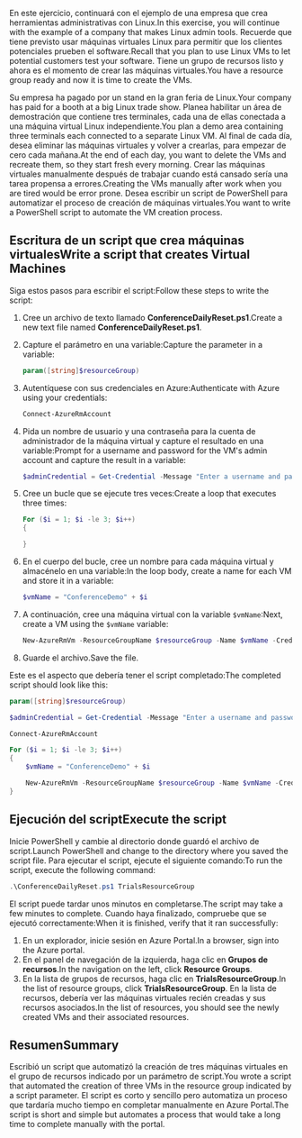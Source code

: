 <span data-ttu-id="64fec-101">En este ejercicio, continuará con el ejemplo de una empresa que crea herramientas administrativas con Linux.</span><span class="sxs-lookup"><span data-stu-id="64fec-101">In this exercise, you will continue with the example of a company that makes Linux admin tools.</span></span> <span data-ttu-id="64fec-102">Recuerde que tiene previsto usar máquinas virtuales Linux para permitir que los clientes potenciales prueben el software.</span><span class="sxs-lookup"><span data-stu-id="64fec-102">Recall that you plan to use Linux VMs to let potential customers test your software.</span></span> <span data-ttu-id="64fec-103">Tiene un grupo de recursos listo y ahora es el momento de crear las máquinas virtuales.</span><span class="sxs-lookup"><span data-stu-id="64fec-103">You have a resource group ready and now it is time to create the VMs.</span></span>

<span data-ttu-id="64fec-104">Su empresa ha pagado por un stand en la gran feria de Linux.</span><span class="sxs-lookup"><span data-stu-id="64fec-104">Your company has paid for a booth at a big Linux trade show.</span></span> <span data-ttu-id="64fec-105">Planea habilitar un área de demostración que contiene tres terminales, cada una de ellas conectada a una máquina virtual Linux independiente.</span><span class="sxs-lookup"><span data-stu-id="64fec-105">You plan a demo area containing three terminals each connected to a separate Linux VM.</span></span> <span data-ttu-id="64fec-106">Al final de cada día, desea eliminar las máquinas virtuales y volver a crearlas, para empezar de cero cada mañana.</span><span class="sxs-lookup"><span data-stu-id="64fec-106">At the end of each day, you want to delete the VMs and recreate them, so they start fresh every morning.</span></span> <span data-ttu-id="64fec-107">Crear las máquinas virtuales manualmente después de trabajar cuando está cansado sería una tarea propensa a errores.</span><span class="sxs-lookup"><span data-stu-id="64fec-107">Creating the VMs manually after work when you are tired would be error prone.</span></span> <span data-ttu-id="64fec-108">Desea escribir un script de PowerShell para automatizar el proceso de creación de máquinas virtuales.</span><span class="sxs-lookup"><span data-stu-id="64fec-108">You want to write a PowerShell script to automate the VM creation process.</span></span>

## <a name="write-a-script-that-creates-virtual-machines"></a><span data-ttu-id="64fec-109">Escritura de un script que crea máquinas virtuales</span><span class="sxs-lookup"><span data-stu-id="64fec-109">Write a script that creates Virtual Machines</span></span>

<span data-ttu-id="64fec-110">Siga estos pasos para escribir el script:</span><span class="sxs-lookup"><span data-stu-id="64fec-110">Follow these steps to write the script:</span></span>

1. <span data-ttu-id="64fec-111">Cree un archivo de texto llamado **ConferenceDailyReset.ps1**.</span><span class="sxs-lookup"><span data-stu-id="64fec-111">Create a new text file named **ConferenceDailyReset.ps1**.</span></span>

2. <span data-ttu-id="64fec-112">Capture el parámetro en una variable:</span><span class="sxs-lookup"><span data-stu-id="64fec-112">Capture the parameter in a variable:</span></span>

    ```powershell
    param([string]$resourceGroup)
    ```

3. <span data-ttu-id="64fec-113">Autentíquese con sus credenciales en Azure:</span><span class="sxs-lookup"><span data-stu-id="64fec-113">Authenticate with Azure using your credentials:</span></span>

    ```powershell
    Connect-AzureRmAccount
    ```

4. <span data-ttu-id="64fec-114">Pida un nombre de usuario y una contraseña para la cuenta de administrador de la máquina virtual y capture el resultado en una variable:</span><span class="sxs-lookup"><span data-stu-id="64fec-114">Prompt for a username and password for the VM's admin account and capture the result in a variable:</span></span>

    ```powershell
    $adminCredential = Get-Credential -Message "Enter a username and password for the VM administrator."
    ```

5. <span data-ttu-id="64fec-115">Cree un bucle que se ejecute tres veces:</span><span class="sxs-lookup"><span data-stu-id="64fec-115">Create a loop that executes three times:</span></span>

    ```powershell
    For ($i = 1; $i -le 3; $i++) 
    {

    }
    ```

6. <span data-ttu-id="64fec-116">En el cuerpo del bucle, cree un nombre para cada máquina virtual y almacénelo en una variable:</span><span class="sxs-lookup"><span data-stu-id="64fec-116">In the loop body, create a name for each VM and store it in a variable:</span></span>

    ```powershell
    $vmName = "ConferenceDemo" + $i
    ```

7. <span data-ttu-id="64fec-117">A continuación, cree una máquina virtual con la variable `$vmName`:</span><span class="sxs-lookup"><span data-stu-id="64fec-117">Next, create a VM using the `$vmName` variable:</span></span>

   ```powershell
   New-AzureRmVm -ResourceGroupName $resourceGroup -Name $vmName -Credential $adminCredential -Location "East US" 
   ```

8. <span data-ttu-id="64fec-118">Guarde el archivo.</span><span class="sxs-lookup"><span data-stu-id="64fec-118">Save the file.</span></span>

<span data-ttu-id="64fec-119">Este es el aspecto que debería tener el script completado:</span><span class="sxs-lookup"><span data-stu-id="64fec-119">The completed script should look like this:</span></span>

```powershell
param([string]$resourceGroup)

$adminCredential = Get-Credential -Message "Enter a username and password for the VM administrator."

Connect-AzureRmAccount

For ($i = 1; $i -le 3; $i++)
{
    $vmName = "ConferenceDemo" + $i

    New-AzureRmVm -ResourceGroupName $resourceGroup -Name $vmName -Credential $adminCredential -Location "East US" -Image UbuntuLTS
}
```

## <a name="execute-the-script"></a><span data-ttu-id="64fec-120">Ejecución del script</span><span class="sxs-lookup"><span data-stu-id="64fec-120">Execute the script</span></span>

<span data-ttu-id="64fec-121">Inicie PowerShell y cambie al directorio donde guardó el archivo de script.</span><span class="sxs-lookup"><span data-stu-id="64fec-121">Launch PowerShell and change to the directory where you saved the script file.</span></span> <span data-ttu-id="64fec-122">Para ejecutar el script, ejecute el siguiente comando:</span><span class="sxs-lookup"><span data-stu-id="64fec-122">To run the script, execute the following command:</span></span>

```powershell
.\ConferenceDailyReset.ps1 TrialsResourceGroup
```

<span data-ttu-id="64fec-123">El script puede tardar unos minutos en completarse.</span><span class="sxs-lookup"><span data-stu-id="64fec-123">The script may take a few minutes to complete.</span></span> <span data-ttu-id="64fec-124">Cuando haya finalizado, compruebe que se ejecutó correctamente:</span><span class="sxs-lookup"><span data-stu-id="64fec-124">When it is finished, verify that it ran successfully:</span></span>

1. <span data-ttu-id="64fec-125">En un explorador, inicie sesión en Azure Portal.</span><span class="sxs-lookup"><span data-stu-id="64fec-125">In a browser, sign into the Azure portal.</span></span>
2. <span data-ttu-id="64fec-126">En el panel de navegación de la izquierda, haga clic en **Grupos de recursos**.</span><span class="sxs-lookup"><span data-stu-id="64fec-126">In the navigation on the left, click **Resource Groups**.</span></span>
3. <span data-ttu-id="64fec-127">En la lista de grupos de recursos, haga clic en **TrialsResourceGroup**.</span><span class="sxs-lookup"><span data-stu-id="64fec-127">In the list of resource groups, click **TrialsResourceGroup**.</span></span> <span data-ttu-id="64fec-128">En la lista de recursos, debería ver las máquinas virtuales recién creadas y sus recursos asociados.</span><span class="sxs-lookup"><span data-stu-id="64fec-128">In the list of resources, you should see the newly created VMs and their associated resources.</span></span>

## <a name="summary"></a><span data-ttu-id="64fec-129">Resumen</span><span class="sxs-lookup"><span data-stu-id="64fec-129">Summary</span></span>
<span data-ttu-id="64fec-130">Escribió un script que automatizó la creación de tres máquinas virtuales en el grupo de recursos indicado por un parámetro de script.</span><span class="sxs-lookup"><span data-stu-id="64fec-130">You wrote a script that automated the creation of three VMs in the resource group indicated by a script parameter.</span></span> <span data-ttu-id="64fec-131">El script es corto y sencillo pero automatiza un proceso que tardaría mucho tiempo en completar manualmente en Azure Portal.</span><span class="sxs-lookup"><span data-stu-id="64fec-131">The script is short and simple but automates a process that would take a long time to complete manually with the portal.</span></span>